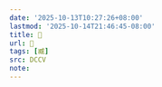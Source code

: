 ```yaml
---
date: '2025-10-13T10:27:26+08:00'
lastmod: '2025-10-14T21:46:45-08:00'
title: 􁘏
url: 􁘏
tags: [臧]
src: DCCV
note:
---
```

